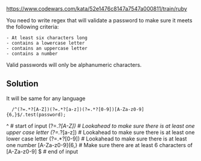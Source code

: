 https://www.codewars.com/kata/52e1476c8147a7547a000811/train/ruby

You need to write regex that will validate a password to make sure it meets the following criteria:

```
- At least six characters long
- contains a lowercase letter
- contains an uppercase letter
- contains a number
```

Valid passwords will only be alphanumeric characters.

## Solution

It will be same for any language

```
  /^(?=.*?[A-Z])(?=.*?[a-z])(?=.*?[0-9])[A-Za-z0-9]{6,}$/.test(password);
```


^               # start of input 
(?=.*?[A-Z])    # Lookahead to make sure there is at least one upper case letter
(?=.*?[a-z])    # Lookahead to make sure there is at least one lower case letter
(?=.*?[0-9])    # Lookahead to make sure there is at least one number
[A-Za-z0-9]{6,} # Make sure there are at least 6 characters of [A-Za-z0-9]
$               # end of input
